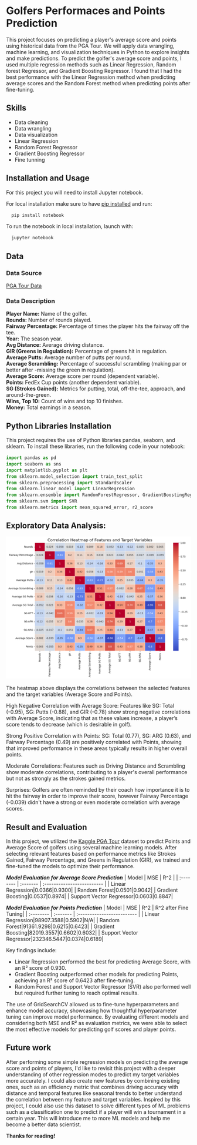 # Golfers Performaces and Points Prediction

This project focuses on predicting a player's average score and points using historical data from the PGA Tour. We will apply data wrangling, machine learning, and visualization techniques in Python to explore insights and make predictions. To predict the golfer's average score and points, I used multiple regression methods such as Linear Regression, Random forest Regressor, and Gradient Boosting Regressor. I found that I had the best performance with the Linear Regression method when predicting average scores and the Random Forest method when predicting points after fine-tuning.


## Skills

- Data cleaning
- Data wrangling
- Data visualization
- Linear Regression 
- Random Forest Regressor
- Gradient Boosting Regressor
- Fine tunning

## Installation and Usage

For this project you will need to install Jupyter notebook.

For local installation make sure to have [pip installed](https://pip.pypa.io/en/stable/installation/) and run:
```bash
  pip install notebook
```

To run the notebook in local installation, launch with:
```bash
  jupyter notebook
```
    
## Data

### Data Source
[PGA Tour Data](https://www.kaggle.com/datasets/jmpark746/pga-tour-data-2010-2018)

### Data Description

**Player Name:** Name of the golfer. \
**Rounds:** Number of rounds played. \
**Fairway Percentage:** Percentage of times the player hits the fairway off the tee. \
**Year:** The season year. \
**Avg Distance:** Average driving distance. \
**GIR (Greens in Regulation):** Percentage of greens hit in regulation. \
**Average Putts:** Average number of putts per round. \
**Average Scrambling:** Percentage of successful scrambling (making par or better after -missing the green in regulation). \
**Average Score:** Average score per round (dependent variable). \
**Points:** FedEx Cup points (another dependent variable). \
**SG (Strokes Gained):** Metrics for putting, total, off-the-tee, approach, and around-the-green. \
**Wins, Top 10:** Count of wins and top 10 finishes. \
**Money:** Total earnings in a season.


## Python Libraries Installation

This project requires the use of Python libraries pandas, seaborn, and sklearn. To install these libraries, run the following code in your notebook:

```python 
import pandas as pd
import seaborn as sns
import matplotlib.pyplot as plt
from sklearn.model_selection import train_test_split
from sklearn.preprocessing import StandardScaler
from sklearn.linear_model import LinearRegression
from sklearn.ensemble import RandomForestRegressor, GradientBoostingRegressor
from sklearn.svm import SVR
from sklearn.metrics import mean_squared_error, r2_score
```

## Exploratory Data Analysis:

![image alt](https://github.com/Rwang0316/Golfer-Performance-and-Points-Prediction/blob/main/Media/heatmap.png)

The heatmap above displays the correlations between the selected features and the target variables (Average Score and Points).

High Negative Correlation with Average Score: Features like SG: Total (-0.95), SG: Putts (-0.88), and GIR (-0.78) show strong negative correlations with Average Score, indicating that as these values increase, a player’s score tends to decrease (which is desirable in golf).

Strong Positive Correlation with Points: SG: Total (0.77), SG: ARG (0.63), and Fairway Percentage (0.49) are positively correlated with Points, showing that improved performance in these areas typically results in higher overall points.

Moderate Correlations: Features such as Driving Distance and Scrambling show moderate correlations, contributing to a player's overall performance but not as strongly as the strokes gained metrics.

Surprises: Golfers are often reminded by their coach how importance it is to hit the fairway in order to improve their score, however Fairway Percentage (-0.039) didn't have a strong or even moderate correlation with average scores.



## Result and Evaluation

In this project, we utilized the [Kaggle PGA Tour](https://www.kaggle.com/datasets/jmpark746/pga-tour-data-2010-2018) dataset to predict Points and Average Score of golfers using several machine learning models. After selecting relevant features based on performance metrics like Strokes Gained, Fairway Percentage, and Greens in Regulation (GIR), we trained and fine-tuned the models to optimize their performance.

***Model Evaluation for Average Score Prediction***
| Model | MSE     | R^2 |
| :-------- | :------- | :------------------------- |
| Linear Regression|0.0366|0.9300|
| Random Forest|0.0501|0.9042|
| Gradient Boosting|0.0537|0.8974|
| Support Vector Regressor|0.0603|0.8847|


***Model Evaluation for Points Prediction***
| Model | MSE     | R^2 | R^2 after Fine Tuning|
| :-------- | :------- | :------------------------- | 
| Linear Regression|98907.3588|0.5902|N/A|
| Random Forest|91361.9298|0.6215|0.6423|
| Gradient Boosting|82019.3557|0.6602|0.6032|
| Support Vector Regressor|232346.5447|0.0374|0.6189|


Key findings include:

- Linear Regression performed the best for predicting Average Score, with an R² score of 0.930.
- Gradient Boosting outperformed other models for predicting Points, achieving an R² score of 0.6423 after fine-tuning.
- Random Forest and Support Vector Regressor (SVR) also performed well but required further tuning to reach optimal results.

The use of GridSearchCV allowed us to fine-tune hyperparameters and enhance model accuracy, showcasing how thoughtful hyperparameter tuning can improve model performance. By evaluating different models and considering both MSE and R² as evaluation metrics, we were able to select the most effective models for predicting golf scores and player points.
## Future work

After performing some simple regression models on predicting the average score and points of players, I'd like to revisit this project with a deeper understanding of other regression modes to predict my target variables more accurately. I could also create new features by combining existing ones, such as an efficiency metric that combines driving accuracy with distance and temporal features like seasonal trends to better understand the correlation between my feature and target variables. Inspired by this project, I could also use this dataset to solve different types of ML problems such as a classification one to predict if a player will win a tournament in a certain year. This will introduce me to more ML models and help me become a better data scientist.

**Thanks for reading!**
